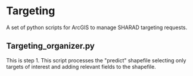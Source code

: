 # Targeting
A set of python scripts for ArcGIS to manage SHARAD targeting requests.

## Targeting_organizer.py
This is step 1. This script processes the "predict" shapefile selecting only targets of interest and adding relevant fields to the shapefile.
